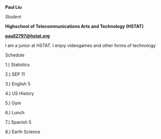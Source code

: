**Paul Liu** 

_Student_

**Highschool of Telecommunications Arts and Technology (HSTAT)**

**paull2797@hstat.org**

I am a junior at HSTAT. I enjoy videogames and other forms of technology

Schedule 

 1.) Statistics 

 2.) SEP 11 

 3.) English 5 

 4.) US History 

 5.) Gym 

 6.) Lunch 

7.) Spanish 5 

8.) Earth Science 
